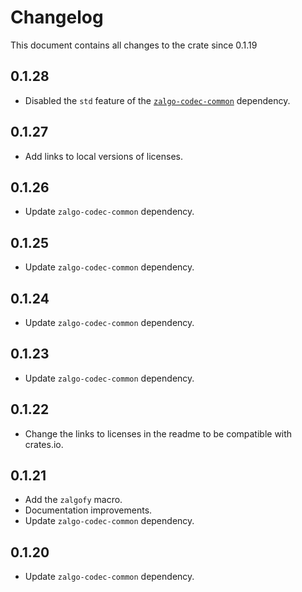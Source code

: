 # Changelog

This document contains all changes to the crate since 0.1.19

## 0.1.28

- Disabled the `std` feature of the [`zalgo-codec-common`](https://crates.io/crates/zalgo-codec-common) dependency.

## 0.1.27

- Add links to local versions of licenses.

## 0.1.26

- Update `zalgo-codec-common` dependency.

## 0.1.25

- Update `zalgo-codec-common` dependency.

## 0.1.24

- Update `zalgo-codec-common` dependency.

## 0.1.23

- Update `zalgo-codec-common` dependency.

## 0.1.22

- Change the links to licenses in the readme to be compatible with crates.io.

## 0.1.21

- Add the `zalgofy` macro.
- Documentation improvements.
- Update `zalgo-codec-common` dependency.

## 0.1.20

- Update `zalgo-codec-common` dependency.
